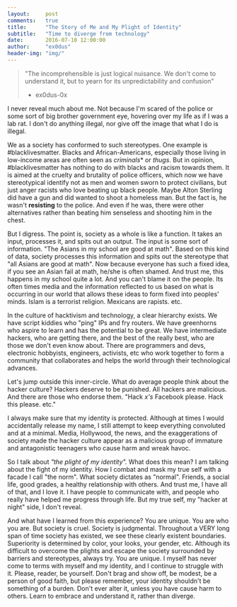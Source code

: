 ```yaml
---
layout:     post
comments:   true
title:      "The Story of Me and My Plight of Identity"
subtitle:   "Time to diverge from technology"
date:       2016-07-10 12:00:00
author:     "ex0dus"
header-img: "img/"
---
```


> "The incomprehensible is just logical nuisance. We don't come to understand it, but to yearn for its unpredictability and confusion"
> - ex0dus-0x

I never reveal much about me. Not because I'm scared of the police or some sort of big brother government eye, hovering over my life as if I was a lab rat. I don't do anything illegal, nor give off the image that what I do is illegal.

We as a society has conformed to such stereotypes. One example is #blacklivesmatter. Blacks and African-Americans, especially those living in low-income areas are often seen as *criminals** or *thugs*. But in opinion, #blacklivesmatter has nothing to do with blacks and racism towards them. It is aimed at the cruelty and brutality of police officers, which now we have stereotypical identify not as men and women sworn to protect civilians, but just anger racists who love beating up black people. Maybe Alton Sterling did have a gun and did wanted to shoot a homeless man. But the fact is, he wasn't __resisting__ to the police. And even if he was, there were other alternatives rather than beating him senseless and shooting him in the chest.

But I digress. The point is, society as a whole is like a function. It takes an input, processes it, and spits out an output. The input is some sort of information. "The Asians in my school are good at math". Based on this kind of data, society processes this information and spits out the stereotype that "all Asians are good at math". Now because everyone has such a fixed idea, if you see an Asian fail at math, he/she is often shamed. And trust me, this happens in my school quite a lot. And you can't blame it on the people. Its often times media and the information reflected to us based on what is occurring in our world that allows these ideas to form fixed into peoples' minds. Islam is a terrorist religion. Mexicans are rapists. etc.

In the culture of hacktivism and technology, a clear hierarchy exists. We have script kiddies who "ping" IPs and fry routers. We have greenhorns who aspire to learn and has the potential to be great. We have intermediate hackers, who are getting there, and the best of the really best, who are those we don't even know about. There are programmers and devs, electronic hobbyists, engineers, activists, etc who work together to form a community that collaborates and helps the world through their technological advances.

Let's jump outside this inner-circle. What do average people think about the hacker culture? Hackers deserve to be punished. All hackers are malicious. And there are those who endorse them. "Hack *x's* Facebook please. Hack this please. etc."

I always make sure that my identity is protected. Although at times I would accidentally release my name, I still attempt to keep everything convoluted and at a minimal. Media, Hollywood, the news, and the exaggerations of society made the hacker culture appear as a malicious group of immature and antagonistic teenagers who cause harm and wreak havoc.

So I talk about *"the plight of my identity".* What does this mean? I am talking about the fight of my identity. How I combat and mask my true self with a facade I call "the norm". What society dictates as "normal". Friends, a social life, good grades, a healthy relationship with others. And trust me, I have all of that, and I love it. I have people to communicate with, and people who really have helped me progress through life. But my true self, my "hacker at night" side, I don't reveal.

And what have I learned from this experience? You are unique. You are who you are. But society is cruel. Society is judgmental. Throughout a VERY long span of time society has existed, we see these clearly existent boundaries. Superiority is determined by color, your looks, your gender, etc. Although its difficult to overcome the plights and escape the society surrounded by barriers and stereotypes, always try. You are unique. I myself has never come to terms with myself and my identity, and I continue to struggle with it. Please, reader, be yourself. Don't brag and show off, be modest, be a person of good faith, but please remember, your identity shouldn't be something of a burden. Don't ever alter it, unless you have cause harm to others. Learn to embrace and understand it, rather than diverge.
